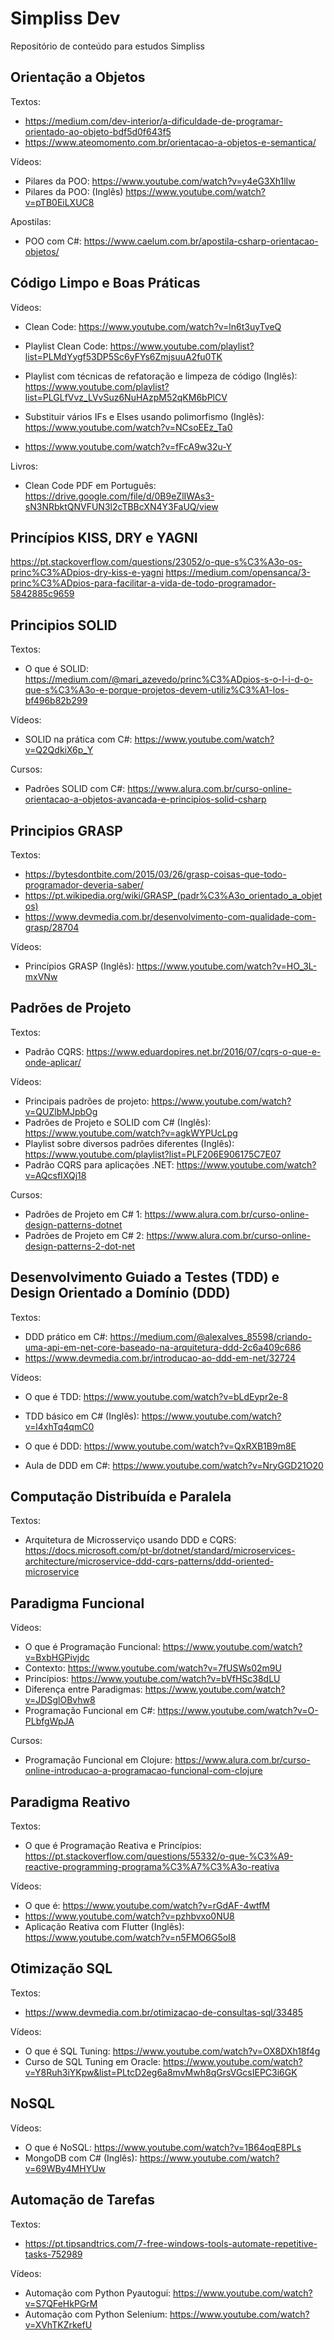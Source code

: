 # Simpliss Dev
Repositório de conteúdo para estudos Simpliss

## Orientação a Objetos

Textos:
- https://medium.com/dev-interior/a-dificuldade-de-programar-orientado-ao-objeto-bdf5d0f643f5
- https://www.ateomomento.com.br/orientacao-a-objetos-e-semantica/

Vídeos:
- Pilares da POO: https://www.youtube.com/watch?v=y4eG3Xh1lIw
- Pilares da POO: (Inglês) https://www.youtube.com/watch?v=pTB0EiLXUC8

Apostilas:
- POO com C#: https://www.caelum.com.br/apostila-csharp-orientacao-objetos/

## Código Limpo e Boas Práticas

Vídeos:
- Clean Code: https://www.youtube.com/watch?v=ln6t3uyTveQ
- Playlist Clean Code: https://www.youtube.com/playlist?list=PLMdYygf53DP5Sc6yFYs6ZmjsuuA2fu0TK

- Playlist com técnicas de refatoração e limpeza de código (Inglês): https://www.youtube.com/playlist?list=PLGLfVvz_LVvSuz6NuHAzpM52qKM6bPlCV
- Substituir vários IFs e Elses usando polimorfismo (Inglês): https://www.youtube.com/watch?v=NCsoEEz_Ta0

- https://www.youtube.com/watch?v=fFcA9w32u-Y

Livros:
- Clean Code PDF em Português: https://drive.google.com/file/d/0B9eZlIWAs3-sN3NRbktQNVFUN3l2cTBBcXN4Y3FaUQ/view

## Princípios KISS, DRY e YAGNI

https://pt.stackoverflow.com/questions/23052/o-que-s%C3%A3o-os-princ%C3%ADpios-dry-kiss-e-yagni
https://medium.com/opensanca/3-princ%C3%ADpios-para-facilitar-a-vida-de-todo-programador-5842885c9659

## Principios SOLID

Textos:
- O que é SOLID: https://medium.com/@mari_azevedo/princ%C3%ADpios-s-o-l-i-d-o-que-s%C3%A3o-e-porque-projetos-devem-utiliz%C3%A1-los-bf496b82b299

Vídeos:
- SOLID na prática com C#: https://www.youtube.com/watch?v=Q2QdkiX6p_Y

Cursos:
- Padrões SOLID com C#: https://www.alura.com.br/curso-online-orientacao-a-objetos-avancada-e-principios-solid-csharp

## Principios GRASP

Textos:
- https://bytesdontbite.com/2015/03/26/grasp-coisas-que-todo-programador-deveria-saber/
- https://pt.wikipedia.org/wiki/GRASP_(padr%C3%A3o_orientado_a_objetos)
- https://www.devmedia.com.br/desenvolvimento-com-qualidade-com-grasp/28704

Vídeos:
- Princípios GRASP (Inglês): https://www.youtube.com/watch?v=HO_3L-mxVNw

## Padrões de Projeto

Textos:
- Padrão CQRS: https://www.eduardopires.net.br/2016/07/cqrs-o-que-e-onde-aplicar/

Vídeos:
- Principais padrões de projeto: https://www.youtube.com/watch?v=QUZlbMJpbOg
- Padrões de Projeto e SOLID com C# (Inglês): https://www.youtube.com/watch?v=agkWYPUcLpg
- Playlist sobre diversos padrões diferentes (Inglês): https://www.youtube.com/playlist?list=PLF206E906175C7E07
- Padrão CQRS para aplicações .NET: https://www.youtube.com/watch?v=AQcsfIXQj18

Cursos:
- Padrões de Projeto em C# 1: https://www.alura.com.br/curso-online-design-patterns-dotnet
- Padrões de Projeto em C# 2: https://www.alura.com.br/curso-online-design-patterns-2-dot-net

## Desenvolvimento Guiado a Testes (TDD) e Design Orientado a Domínio (DDD)

Textos:
- DDD prático em C#: https://medium.com/@alexalves_85598/criando-uma-api-em-net-core-baseado-na-arquitetura-ddd-2c6a409c686
- https://www.devmedia.com.br/introducao-ao-ddd-em-net/32724

Vídeos:
- O que é TDD: https://www.youtube.com/watch?v=bLdEypr2e-8
- TDD básico em C# (Inglês): https://www.youtube.com/watch?v=l4xhTq4qmC0

- O que é DDD: https://www.youtube.com/watch?v=QxRXB1B9m8E
- Aula de DDD em C#: https://www.youtube.com/watch?v=NryGGD21O20

## Computação Distribuída e Paralela

Textos:
- Arquitetura de Microsserviço usando DDD e CQRS: https://docs.microsoft.com/pt-br/dotnet/standard/microservices-architecture/microservice-ddd-cqrs-patterns/ddd-oriented-microservice

## Paradigma Funcional

Vídeos:
- O que é Programação Funcional: https://www.youtube.com/watch?v=BxbHGPivjdc
- Contexto: https://www.youtube.com/watch?v=7fUSWs02m9U
- Princípios: https://www.youtube.com/watch?v=bVfHSc38dLU
- Diferença entre Paradigmas: https://www.youtube.com/watch?v=JDSglOBvhw8
- Programação Funcional em C#: https://www.youtube.com/watch?v=O-PLbfgWpJA

Cursos:
- Programação Funcional em Clojure: https://www.alura.com.br/curso-online-introducao-a-programacao-funcional-com-clojure

## Paradigma Reativo

Textos:
- O que é Programação Reativa e Princípios: https://pt.stackoverflow.com/questions/55332/o-que-%C3%A9-reactive-programming-programa%C3%A7%C3%A3o-reativa

Vídeos:
- O que é: https://www.youtube.com/watch?v=rGdAF-4wtfM
- https://www.youtube.com/watch?v=pzhbvxo0NU8
- Aplicação Reativa com Flutter (Inglês): https://www.youtube.com/watch?v=n5FMO6G5oI8

## Otimização SQL

Textos:
- https://www.devmedia.com.br/otimizacao-de-consultas-sql/33485

Vídeos:
- O que é SQL Tuning: https://www.youtube.com/watch?v=OX8DXh18f4g
- Curso de SQL Tuning em Oracle: https://www.youtube.com/watch?v=Y8Ruh3iYKpw&list=PLtcD2eg6a8mvMwh8qGrsVGcsIEPC3i6GK

## NoSQL

Vídeos:
- O que é NoSQL: https://www.youtube.com/watch?v=1B64oqE8PLs
- MongoDB com C# (Inglês): https://www.youtube.com/watch?v=69WBy4MHYUw

## Automação de Tarefas

Textos:
- https://pt.tipsandtrics.com/7-free-windows-tools-automate-repetitive-tasks-752989

Vídeos:
- Automação com Python Pyautogui: https://www.youtube.com/watch?v=S7QFeHkPGrM
- Automação com Python Selenium: https://www.youtube.com/watch?v=XVhTKZrkefU
